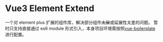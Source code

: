 # Vue3 Element Extend

一个对 element plus 扩展的组件库，解决部分组件~~太屎~~或延展性太差的问题。
暂时只支持直接通过 es6 module 形式引入，本身项目环境需按照[vue-boilerplate](https://github.com/deepberry/vue-boilerplate)进行配置。

